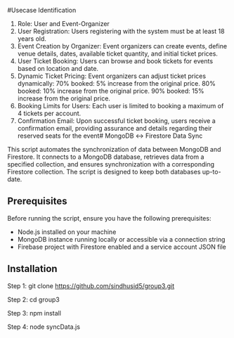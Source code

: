 #Usecase Identification
1. Role:
User and Event-Organizer
2. User Registration:
Users registering with the system must be at least 18 years old.
3. Event Creation by Organizer:
Event organizers can create events, define venue details, dates, available ticket quantity,
and initial ticket prices.
4. User Ticket Booking:
Users can browse and book tickets for events based on location and date.
5. Dynamic Ticket Pricing:
Event organizers can adjust ticket prices dynamically:
70% booked: 5% increase from the original price.
80% booked: 10% increase from the original price.
90% booked: 15% increase from the original price.
6. Booking Limits for Users:
Each user is limited to booking a maximum of 4 tickets per account.
7. Confirmation Email:
Upon successful ticket booking, users receive a confirmation email, providing assurance
and details regarding their reserved seats for the event# MongoDB ↔ Firestore Data Sync

This script automates the synchronization of data between MongoDB and Firestore. It connects to a MongoDB database, retrieves data from a specified collection, and ensures synchronization with a corresponding Firestore collection. The script is designed to keep both databases up-to-date.

## Prerequisites

Before running the script, ensure you have the following prerequisites:

- Node.js installed on your machine
- MongoDB instance running locally or accessible via a connection string
- Firebase project with Firestore enabled and a service account JSON file

## Installation

Step 1:
 git clone https://github.com/sindhusid5/group3.git

Step 2:
 cd group3

Step 3:
 npm install

Step 4:
 node syncData.js 

 

 
 
 
